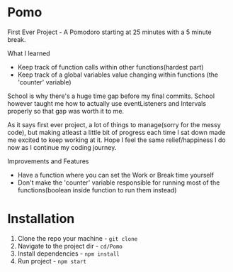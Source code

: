 # Pomo
First Ever Project - A Pomodoro starting at 25 minutes with a 5 minute break.

What I learned 
- Keep track of function calls within other functions(hardest part)
- Keep track of a global variables value changing within functions (the 'counter' variable)

School is why there's a huge time gap before my final commits. School however taught me how to actually use eventListeners and Intervals properly so that gap was worth it to me.

As it says first ever project, a lot of things to manage(sorry for the messy code), but making atleast a little bit of progress each time I sat down made me excited to keep working at it. Hope I feel the same relief/happiness I do now as I continue my coding journey.
 
Improvements and Features
- Have a function where you can set the Work or Break time yourself 
- Don't make the 'counter' variable responsible for running most of the functions(boolean inside function to run them instead)

# Installation 

1. Clone the repo your machine - `git clone`
2. Navigate to the project dir - `cd/Pomo`
3. Install dependencies - `npm install`
4. Run project - `npm start`
